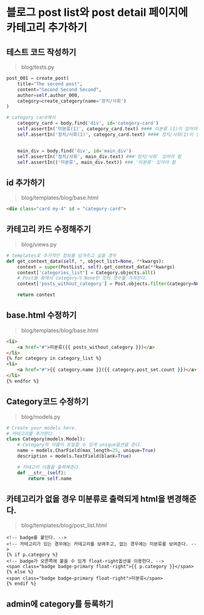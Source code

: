 # 블로그 post list와 post detail 페이지에 카테고리 추가하기

## 테스트 코드 작성하기

> blog/tests.py

```python
post_001 = create_post(
    title="The second post",
    content="Second Second Second",
    author=self.author_000,
    category=create_category(name='정치/사회')
)

# category card에서
    category_card = body.find('div', id='category-card')
    self.assertIn('미분류(1)', category_card.text) #### 미분류 (1)이 있어야 한다.
    self.assertIn('정치/사회(1)', category_card.text) #### 정치/사회(1)이 있어야 한다.


    main_div = body.find('div', id='main_div')
    self.assertIn('정치/사회', main_div.text) ###'정치/사회' 있어야 함
    self.assertIn(('미분류', main_div.text)) ### '미분류' 있어야 함
```

## id 추가하기

> blog/templates/blog/base.html

```html
<div class="card my-4" id = "category-card">
```

## 카테고리 카드 수정해주기

> blog/views.py

```python
# templates로 추가적인 정보를 넘겨주고 싶을 경우
def get_context_data(self, *, object_list=None, **kwargs):
    context = super(PostList, self).get_context_data(**kwargs)
    context['categories_list'] = Category.objects.all()
    # Post들 중에서 category가 None인 것의 갯수를 가져온다.
    context['posts_without_category'] = Post.objects.filter(category=None).count()

    return context
```

## base.html 수정하기

> blog/templates/blog/base.html

```html
<li>
    <a href="#">미분류({{ posts_without_category }})</a>
</li>
{% for category in category_list %}
<li>
    <a href="#">{{ category.name }}({{ category.post_set.count }})</a>
</li>
{% endfor %}
```

## Category코드 수정하기

> blog/models.py

```python
# Create your models here.
# 카테고리를 추가한다.
class Category(models.Model):
    # Category의 이름이 유일할 수 있게 unique옵션을 준다.
    name = models.CharField(max_length=25, unique=True)
    description = models.TextField(blank=True)

    # 카테고리 이름을 출력해준다.
    def __str__(self):
        return self.name
```

## 카테고리가 없을 경우 미분류로 출력되게 html을 변경해준다.

> blog/templates/blog/post_list.html

```django
<!-- badge를 붙인다. -->
<!-- 카테고리가 있는 경우에는 카테고리를 보여주고, 없는 경우에는 미분류를 보여준다. -->
{% if p.category %}
<!-- badge가 오른쪽에 붙을 수 있게 float-right옵션을 이용한다. -->
<span class="badge badge-primary float-right">{{ p.category }}</span>
{% else %}
<span class="badge badge-primary float-right">미분류</span>
{% endif %}
```

## admin에 category를 등록하기